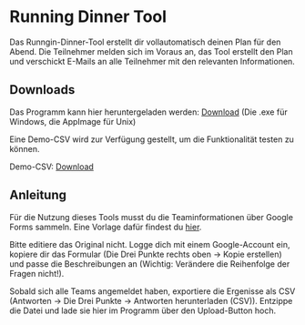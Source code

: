 # Running Dinner Tool

Das Runngin-Dinner-Tool erstellt dir vollautomatisch deinen Plan für den Abend. Die Teilnehmer melden sich im Voraus an, das Tool erstellt den Plan und verschickt E-Mails an alle Teilnehmer mit den relevanten Informationen.

## Downloads

Das Programm kann hier heruntergeladen werden: [Download](https://github.com/john-kloss/Running-Dinner-Tool/releases/latest) (Die .exe für Windows, die AppImage für Unix)

Eine Demo-CSV wird zur Verfügung gestellt, um die Funktionalität testen zu können.

Demo-CSV: [Download](https://drive.google.com/uc?authuser=0&id=1pc8QYupO6iq7Armz6-Ds7xjJv7yu9Q6g&export=download)


## Anleitung

Für die Nutzung dieses Tools musst du die Teaminformationen über Google Forms sammeln. Eine Vorlage dafür findest du [hier](https://docs.google.com/forms/d/1bqJfzDQmFSAOwvCb6gXIOHneBFyPJcTSSWg4NsVmD6c/edit?usp=sharing).

Bitte editiere das Original nicht. Logge dich mit einem Google-Account ein, kopiere dir das Formular (Die Drei Punkte rechts oben → Kopie erstellen) und passe die Beschreibungen an (Wichtig: Verändere die Reihenfolge der Fragen nicht!).

Sobald sich alle Teams angemeldet haben, exportiere die Ergenisse als CSV (Antworten → Die Drei Punkte → Antworten herunterladen (CSV)).  Entzippe die Datei und lade sie hier im Programm über den Upload-Button hoch.
